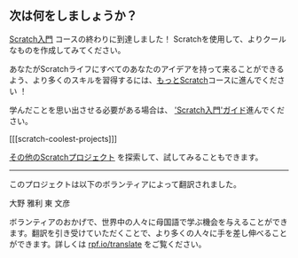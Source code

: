 ## 次は何をしましょうか？

[Scratch入門](https://projects.raspberrypi.org/ja-JP/pathways/scratch-intro) コースの終わりに到達しました！ Scratchを使用して、よりクールなものを作成してみてください。

あなたがScratchライフにすべてのあなたのアイデアを持って来ることができるよう、より多くのスキルを習得するには、[もっとScratch](https://projects.raspberrypi.org/ja-JP/pathways/more-scratch)コースに進んでください ！

学んだことを思い出させる必要がある場合は、 ['Scratch入門'ガイド](https://projects.raspberrypi.org/ja-JP/projects/getting-started-scratch)進んでください。

[[[scratch-coolest-projects]]]

[その他のScratchプロジェクト](https://projects.raspberrypi.org/ja-JP/projects?software%5B%5D=scratch&curriculum%5B%5D=%201) を探索して、試してみることもできます。

***
このプロジェクトは以下のボランティアによって翻訳されました。

大野 雅利
東 文彦

ボランティアのおかげで、世界中の人々に母国語で学ぶ機会を与えることができます。翻訳を引き受けていただくことで、より多くの人々に手を差し伸べることができます。詳しくは [rpf.io/translate](https://rpf.io/translate) をご覧ください。
